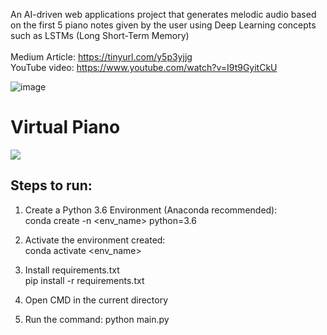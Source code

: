 An AI-driven web applications project that generates melodic audio based on the first 5 piano notes given by the user using Deep Learning concepts such as LSTMs (Long Short-Term Memory) <br> <br>
Medium Article: https://tinyurl.com/y5p3yjjg <br> 
YouTube video: https://www.youtube.com/watch?v=I9t9GyitCkU <br>

![image](https://github.com/siddhanthiyer-99/Rhapsody/assets/47019139/89146066-dbbf-4a37-8546-3b8edccca11d)

# Virtual Piano <br>
![](https://github.com/siddhanthiyer-99/Rhapsody/blob/main/Piano.gif)
<h2> Steps to run: </h2>

1. Create a Python 3.6 Environment (Anaconda recommended): <br>
conda create -n <env_name> python=3.6

2. Activate the environment created: <br>
conda activate <env_name>

3. Install requirements.txt <br>
pip install -r requirements.txt

4. Open CMD in the current directory

5. Run the command: python main.py
